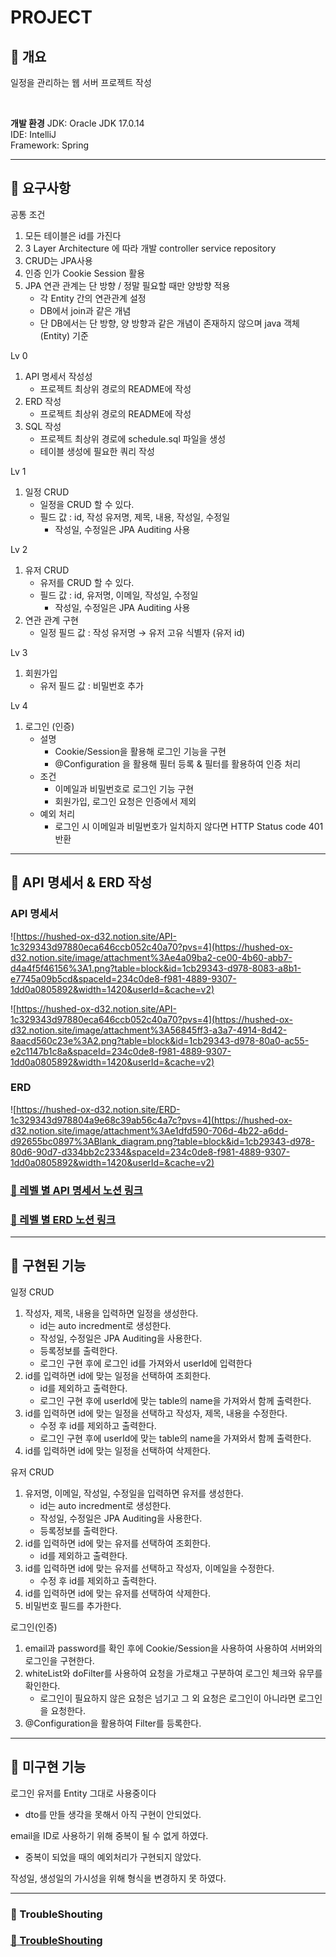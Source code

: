 <!-- 프로젝트 이름 -->
PROJECT
===
:large_blue_diamond: 개요
---
<!-- 프로젝트의 목표가 무엇인가 -->

일정을 관리하는 웹 서버 프로젝트 작성

<!-- 무엇을 구현하였는가 --><br>

**개발 환경**
JDK: Oracle JDK 17.0.14
<br>
IDE: IntelliJ
<br>
Framework: Spring

- - -
## :large_blue_diamond: 요구사항
공통 조건
1. 모든 테이블은 id를 가진다
2. 3 Layer Architecture 에 따라 개발 controller service repository
3. CRUD는 JPA사용
4. 인증 인가 Cookie Session 활용
5. JPA 연관 관계는 단 방향 / 정말 필요할 때만 양방향 적용
    - 각 Entity 간의 연관관계 설정
    - DB에서 join과 같은 개념
    - 단 DB에서는 단 방향, 양 방향과 같은 개념이 존재하지 않으며 java 객체 (Entity) 기준

Lv 0
1. API 명세서 작성성
   - 프로젝트 최상위 경로의 README에 작성
2. ERD 작성
    - 프로젝트 최상위 경로의 README에 작성
3. SQL 작성
    - 프로젝트 최상위 경로에 schedule.sql 파일을 생성
    - 테이블 생성에 필요한 쿼리 작성

Lv 1
1. 일정 CRUD
   - 일정을 CRUD 할 수 있다. 
   - 필드 값 : id, 작성 유저명, 제목, 내용, 작성일, 수정일
     - 작성일, 수정일은 JPA Auditing 사용

Lv 2
1. 유저 CRUD
   - 유저를 CRUD 할 수 있다.
   - 필드 값 :  id, 유저명, 이메일, 작성일, 수정일
     - 작성일, 수정일은 JPA Auditing 사용
2. 연관 관계 구현
   - 일정 필드 값 : 작성 유저명 → 유저 고유 식별자 (유저 id)

Lv 3
1. 회원가입
   - 유저 필드 값 : 비밀번호 추가

Lv 4
1. 로그인 (인증)
   - 설명
     - Cookie/Session을 활용해 로그인 기능을 구현
     - @Configuration 을 활용해 필터 등록 & 필터를 활용하여 인증 처리
   - 조건
     - 이메일과 비밀번호로 로그인 기능 구현
     - 회원가입, 로그인 요청은 인증에서 제외
   - 예외 처리
     - 로그인 시 이메일과 비밀번호가 일치하지 않다면 HTTP Status code 401 반환

- - -
## :large_blue_diamond: API 명세서 & ERD 작성

### API 명세서 
![https://hushed-ox-d32.notion.site/API-1c329343d97880eca646ccb052c40a70?pvs=4](https://hushed-ox-d32.notion.site/image/attachment%3Ae4a09ba2-ce00-4b60-abb7-d4a4f5f46156%3A1.png?table=block&id=1cb29343-d978-8083-a8b1-e7745a09b5cd&spaceId=234c0de8-f981-4889-9307-1dd0a0805892&width=1420&userId=&cache=v2)

![https://hushed-ox-d32.notion.site/API-1c329343d97880eca646ccb052c40a70?pvs=4](https://hushed-ox-d32.notion.site/image/attachment%3A56845ff3-a3a7-4914-8d42-8aacd560c23e%3A2.png?table=block&id=1cb29343-d978-80a0-ac55-e2c1147b1c8a&spaceId=234c0de8-f981-4889-9307-1dd0a0805892&width=1420&userId=&cache=v2)

### ERD
![https://hushed-ox-d32.notion.site/ERD-1c329343d978804a9e68c39ab56c4a7c?pvs=4](https://hushed-ox-d32.notion.site/image/attachment%3Ae1dfd590-706d-4b22-a6dd-d92655bc0897%3ABlank_diagram.png?table=block&id=1cb29343-d978-80d6-90d7-d334bb2c2334&spaceId=234c0de8-f981-4889-9307-1dd0a0805892&width=1420&userId=&cache=v2)

### [:memo: 레벨 별 API 명세서 노션 링크](https://hushed-ox-d32.notion.site/API-1c329343d97880eca646ccb052c40a70?pvs=4)

### [:memo: 레벨 별 ERD 노션 링크](https://hushed-ox-d32.notion.site/ERD-1c329343d978804a9e68c39ab56c4a7c?pvs=4)

- - -
## :large_blue_diamond: 구현된 기능
일정 CRUD
1. 작성자, 제목, 내용을 입력하면 일정을 생성한다.
   - id는 auto incredment로 생성한다.
   - 작성일, 수정일은 JPA Auditing을 사용한다.
   - 등록정보를 출력한다.
   - 로그인 구현 후에 로그인 id를 가져와서 userId에 입력한다
2. id를 입력하면 id에 맞는 일정을 선택하여 조회한다.
   - id를 제외하고 출력한다.
   - 로그인 구현 후에 userId에 맞는 table의 name을 가져와서 함께 출력한다.
3. id를 입력하면 id에 맞는 일정을 선택하고 작성자, 제목, 내용을 수정한다.
   - 수정 후 id를 제외하고 출력한다.
   - 로그인 구현 후에 userId에 맞는 table의 name을 가져와서 함께 출력한다.
4. id를 입력하면 id에 맞는 일정을 선택하여 삭제한다.
   
유저 CRUD
1. 유저명, 이메일, 작성일, 수정일을 입력하면 유저를 생성한다.
   - id는 auto incredment로 생성한다.
   - 작성일, 수정일은 JPA Auditing을 사용한다.
   - 등록정보를 출력한다.
2. id를 입력하면 id에 맞는 유저를 선택하여 조회한다.
   - id를 제외하고 출력한다.
3. id를 입력하면 id에 맞는 유저를 선택하고 작성자, 이메일을 수정한다.
   -  수정 후 id를 제외하고 출력한다.
4. id를 입력하면 id에 맞는 유저를 선택하여 삭제한다.
5. 비밀번호 필드를 추가한다.

로그인(인증)
1. email과 password를 확인 후에 Cookie/Session을 사용하여 사용하여 서버와의 로그인을 구현한다.
2. whiteList와 doFilter를 사용하여 요청을 가로채고 구분하여 로그인 체크와 유무를 확인한다.
   - 로그인이 필요하지 않은 요청은 넘기고 그 외 요청은 로그인이 아니라면 로그인을 요청한다.
3. @Configuration을 활용하여 Filter를 등록한다.

- - -
## :large_blue_diamond: 미구현 기능
로그인 유저를 Entity 그대로 사용중이다
- dto를 만들 생각을 못해서 아직 구현이 안되었다.

email을 ID로 사용하기 위해 중복이 될 수 없게 하였다.
- 중복이 되었을 때의 예외처리가 구현되지 않았다.

작성일, 생성일의 가시성을 위해 형식을 변경하지 못 하였다.

- - -
### :large_blue_diamond: TroubleShouting

### [:memo: TroubleShouting](https://deabaind.tistory.com/37)
